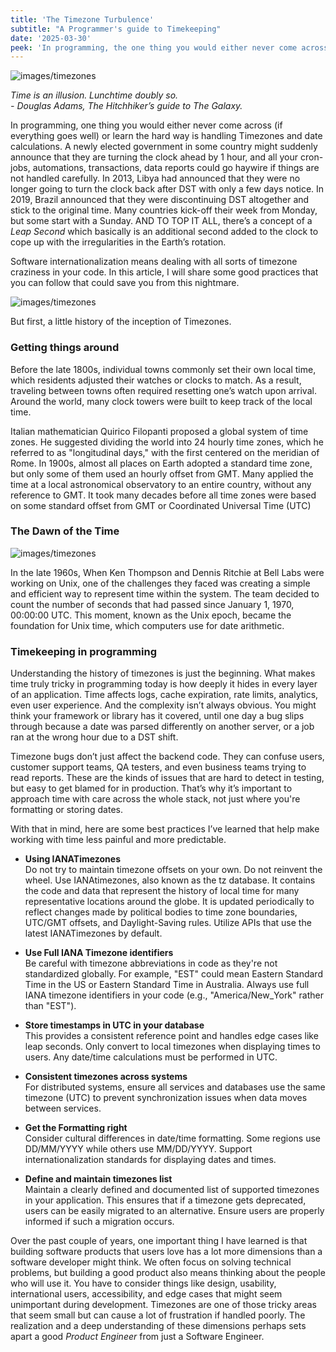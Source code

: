 ```yaml
---
title: 'The Timezone Turbulence'
subtitle: "A Programmer's guide to Timekeeping"
date: '2025-03-30'
peek: 'In programming, the one thing you would either never come across (if everything goes well) or learn pretty much the hard way is handling Timezones and date calculations.'
---
```


![images/timezones](/images/timezones.png)

_Time is an illusion. Lunchtime doubly so._ <br/>
_- Douglas Adams, The Hitchhiker’s guide to The Galaxy._

In programming, one thing you would either never come across (if everything goes well) or learn the hard way is handling Timezones and date calculations. A newly elected government in some country might suddenly announce that they are turning the clock ahead by 1 hour, and all your cron-jobs, automations, transactions, data reports could go haywire if things are not handled carefully. In 2013, Libya had announced that they were no longer going to turn the clock back after DST with only a few days notice. In 2019, Brazil announced that they were discontinuing DST altogether and stick to the original time. Many countries kick-off their week from Monday, but some start with a Sunday. AND TO TOP  IT ALL, there’s a concept of a _Leap Second_ which basically is an additional second added to the clock to cope up with the irregularities in the Earth’s rotation.

Software internationalization means dealing with all sorts of timezone craziness in your code. In this article, I will share some good practices that you can follow that could save you from this nightmare.

![images/timezones](/images/dst.png)

But first, a little history of the inception of Timezones.

### Getting things around

Before the late 1800s, individual towns commonly set their own local time, which residents adjusted their watches or clocks to match. As a result, traveling between towns often required resetting one’s watch upon arrival. Around the world, many clock towers were built to keep track of the local time.

Italian mathematician Quirico Filopanti proposed a global system of time zones. He suggested dividing the world into 24 hourly time zones, which he referred to as "longitudinal days," with the first centered on the meridian of Rome. In 1900s, almost all places on Earth adopted a standard time zone, but only some of them used an hourly offset from GMT. Many applied the time at a local astronomical observatory to an entire country, without any reference to GMT. It took many decades before all time zones were based on some standard offset from GMT or Coordinated Universal Time (UTC)

### The Dawn of the Time

![images/timezones](/images/dk.png)

In the late 1960s, When Ken Thompson and Dennis Ritchie at Bell Labs were working on Unix, one of the challenges they faced was creating a simple and efficient way to represent time within the system. The team decided to count the number of seconds that had passed since January 1, 1970, 00:00:00 UTC. This moment, known as the Unix epoch, became the foundation for Unix time, which computers use for date arithmetic.

### Timekeeping in programming

Understanding the history of timezones is just the beginning. What makes time truly tricky in programming today is how deeply it hides in every layer of an application. Time affects logs, cache expiration, rate limits, analytics, even user experience. And the complexity isn’t always obvious. You might think your framework or library has it covered, until one day a bug slips through because a date was parsed differently on another server, or a job ran at the wrong hour due to a DST shift.

Timezone bugs don’t just affect the backend code. They can confuse users, customer support teams, QA testers, and even business teams trying to read reports. These are the kinds of issues that are hard to detect in testing, but easy to get blamed for in production. That’s why it’s important to approach time with care across the whole stack, not just where you're formatting or storing dates.

With that in mind, here are some best practices I’ve learned that help make working with time less painful and more predictable.

- **Using IANATimezones**
<br>Do not try to maintain timezone offsets on your own. Do not reinvent the wheel. Use IANAtimezones, also known as the tz database. It contains the code and data that represent the history of local time for many representative locations around the globe. It is updated periodically to reflect changes made by political bodies to time zone boundaries, UTC/GMT offsets, and Daylight-Saving rules. Utilize APIs that use the latest IANATimezones by default.

- **Use Full IANA Timezone identifiers**
<br>Be careful with timezone abbreviations in code as they're not standardized globally. For example, "EST" could mean Eastern Standard Time in the US or Eastern Standard Time in Australia. Always use full IANA timezone identifiers in your code (e.g., "America/New_York" rather than "EST").

- **Store timestamps in UTC in your database**
<br>This provides a consistent reference point and handles edge cases like leap seconds. Only convert to local timezones when displaying times to users. Any date/time calculations must be performed in UTC.

- **Consistent timezones across systems**
<br>For distributed systems, ensure all services and databases use the same timezone (UTC) to prevent synchronization issues when data moves between services.

- **Get the Formatting right**
<br>Consider cultural differences in date/time formatting. Some regions use DD/MM/YYYY while others use MM/DD/YYYY. Support internationalization standards for displaying dates and times.

- **Define and maintain timezones list**
<br>Maintain a clearly defined and documented list of supported timezones in your application. This ensures that if a timezone gets deprecated, users can be easily migrated to an alternative. Ensure users are properly informed if such a migration occurs.


Over the past couple of years, one important thing I have learned is that building software products that users love has a lot more dimensions than a software developer might think. 
We often focus on solving technical problems, but building a good product also means thinking about the people who will use it. You have to consider things like design, usability, international users, accessibility, and edge cases that might seem unimportant during development. Timezones are one of those tricky areas that seem small but can cause a lot of frustration if handled poorly.
The realization and a deep understanding of these dimensions perhaps sets apart a good _Product Engineer_ from just a Software Engineer.